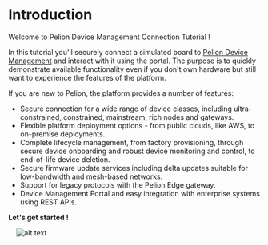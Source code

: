 # Introduction
Welcome to Pelion Device Management Connection Tutorial !

In this tutorial you'll securely connect a simulated board to [Pelion Device Management](https://www.pelion.com/iot-device-management/) and interact with it using the portal. The purpose is to quickly demonstrate available functionality even if you don't own hardware but still want to experience the features of the platform. 

If you are new to Pelion, the platform provides a number of features:

* Secure connection for a wide range of device classes, including ultra-constrained, constrained, mainstream, rich nodes and gateways.
* Flexible platform deployment options - from public clouds, like AWS, to on-premise deployments.
* Complete lifecycle management, from factory provisioning, through secure device onboarding and robust device monitoring and control, to end-of-life device deletion.
* Secure firmware update services including delta updates suitable for low-bandwidth and mesh-based networks.
* Support for legacy protocols with the Pelion Edge gateway.
* Device Management Portal and easy integration with enterprise systems using REST APIs.

**Let's get started !**

&nbsp;
&nbsp;
![alt text](https://i.ibb.co/d0tyhZd/pelion-architecture.png "Pelion Architecture")



